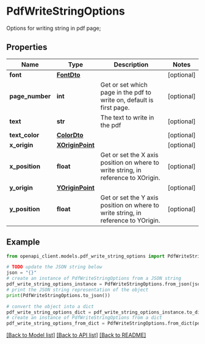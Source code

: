 # PdfWriteStringOptions

Options for writing string in pdf page;

## Properties

Name | Type | Description | Notes
------------ | ------------- | ------------- | -------------
**font** | [**FontDto**](FontDto.md) |  | [optional] 
**page_number** | **int** | Get or set which page in the pdf to write on, default is first page. | [optional] 
**text** | **str** | The text to write in the pdf | [optional] 
**text_color** | [**ColorDto**](ColorDto.md) |  | [optional] 
**x_origin** | [**XOriginPoint**](XOriginPoint.md) |  | [optional] 
**x_position** | **float** | Get or set the X axis position on where to write string, in reference to XOrigin. | [optional] 
**y_origin** | [**YOriginPoint**](YOriginPoint.md) |  | [optional] 
**y_position** | **float** | Get or set the Y axis position on where to write string, in reference to YOrigin. | [optional] 

## Example

```python
from openapi_client.models.pdf_write_string_options import PdfWriteStringOptions

# TODO update the JSON string below
json = "{}"
# create an instance of PdfWriteStringOptions from a JSON string
pdf_write_string_options_instance = PdfWriteStringOptions.from_json(json)
# print the JSON string representation of the object
print(PdfWriteStringOptions.to_json())

# convert the object into a dict
pdf_write_string_options_dict = pdf_write_string_options_instance.to_dict()
# create an instance of PdfWriteStringOptions from a dict
pdf_write_string_options_from_dict = PdfWriteStringOptions.from_dict(pdf_write_string_options_dict)
```
[[Back to Model list]](../README.md#documentation-for-models) [[Back to API list]](../README.md#documentation-for-api-endpoints) [[Back to README]](../README.md)


